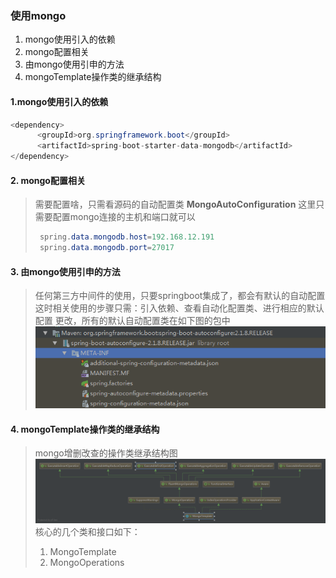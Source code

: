 ### 使用mongo

1. mongo使用引入的依赖
2. mongo配置相关
3. 由mongo使用引申的方法
4. mongoTemplate操作类的继承结构

#### 1.mongo使用引入的依赖

```java
<dependency>
      <groupId>org.springframework.boot</groupId>
      <artifactId>spring-boot-starter-data-mongodb</artifactId>
</dependency>
```

#### 2. mongo配置相关

> 需要配置啥，只需看源码的自动配置类 **MongoAutoConfiguration**
> 这里只需要配置mongo连接的主机和端口就可以
> ```java
>  spring.data.mongodb.host=192.168.12.191
>  spring.data.mongodb.port=27017
> ```

#### 3. 由mongo使用引申的方法

> 任何第三方中间件的使用，只要springboot集成了，都会有默认的自动配置
> 这时相关使用的步骤只需：引入依赖、查看自动化配置类、进行相应的默认配置
> 更改，所有的默认自动配置类在如下图的包中
> ![图片](autoconfig.png)

#### 4. mongoTemplate操作类的继承结构

> mongo增删改查的操作类继承结构图
![](MongoTemplate.png)
> 核心的几个类和接口如下：
> 1. MongoTemplate
> 2. MongoOperations

